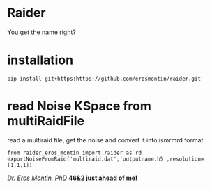 # Raider
You get the name right?
# installation
```
pip install git+https:https://github.com/erosmontin/raider.git
```
# read Noise KSpace from multiRaidFile
read a multiraid file, get the noise and convert it into ismrmrd format.


```
from raider_eros_montin import raider as rd
exportNoiseFromRaid('multiraid.dat','outputname.h5',resolution=[1,1,1])

```


[*Dr. Eros Montin, PhD*](http://me.biodimensional.com)
**46&2 just ahead of me!**

